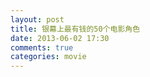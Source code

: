 ```yaml
---
layout: post
title: 银幕上最有钱的50个电影角色
date: 2013-06-02 17:30
comments: true
categories: movie
---
```


<script src="/js/50_money.js" type="text/javascript"></script>  

<div ng-app="app">
  <div class="container">
    <div ng-controller="mainCtrl">
      <div class='m' ng-repeat="m in movies">
        <h3 ng-bind-template='{{ m.Title }}'></h3>
        <div ng-bind-html-unsafe='m.Content'></div>
      </div>
    </div>
  </div>
</div>